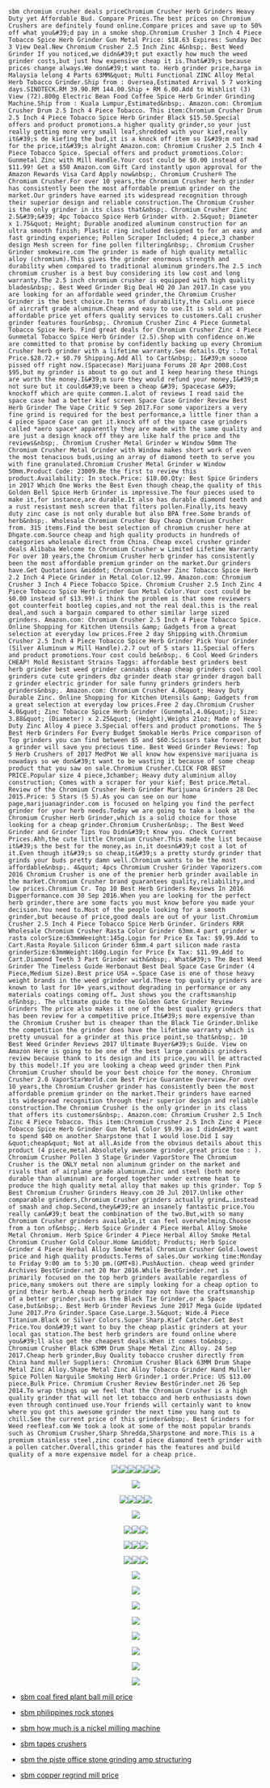 
```
sbm chromium crusher deals priceChromium Crusher Herb Grinders Heavy Duty yet Affordable Bud. Compare Prices.The best prices on Chromium Crushers are definitely found online.Compare prices and save up to 50% off what you&#39;d pay in a smoke shop.Chromium Crusher 3 Inch 4 Piece Tobacco Spice Herb Grinder Gun Metal Price: $18.63 Expires: Sunday Dec 3 View Deal.New Chromium Crusher 2.5 Inch Zinc 4&nbsp;. Best Weed Grinder If you noticed,we didn&#39;t put exactly how much the weed grinder costs,but just how expensive cheap it is.That&#39;s because prices change always.We don&#39;t want to. Herb grinder price,harga in Malaysia lelong 4 Parts 63MM&quot; Multi Functional ZINC Alloy Metal Herb Tobacco Grinder.Ship from : Oversea,Estimated Arrival 5 7 working days.SINOTECK.RM 39.90.RM 144.00.Ship + RM 6.00.Add to Wishlist (3) View (72).800g Electric Bean Food Coffee Spice Herb Grinder Grinding Machine.Ship from : Kuala Lumpur,Estimated&nbsp;. Amazon.com: Chromium Crusher Drum 2.5 Inch 4 Piece Tobacco. This item:Chromium Crusher Drum 2.5 Inch 4 Piece Tobacco Spice Herb Grinder Black $15.50.Special offers and product promotions.a higher quality grinder,so your just really getting more very small leaf,shredded with your kief,really it&#39;s de kiefing the bud,it is a knock off item so I&#39;m not mad for the price,it&#39;s alright Amazon.com: Chromium Crusher 2.5 Inch 4 Piece Tobacco Spice. Special offers and product promotions.Color: Gunmetal Zinc with Mill Handle.Your cost could be $0.00 instead of $11.99! Get a $50 Amazon.com Gift Card instantly upon approval for the Amazon Rewards Visa Card Apply now&nbsp;. Chromium Crusher® The Chromium Crusher.For over 10 years,the Chromium Crusher herb grinder has consistently been the most affordable premium grinder on the market.Our grinders have earned its widespread recognition through their superior design and reliable construction.The Chromium Crusher is the only grinder in its class that&nbsp;. Chromium Crusher Zinc 2.5&#39;&#39; 4pc Tobacco Spice Herb Grinder with. 2.5&quot; Diameter x 1.75&quot; Height; Durable anodized aluminum construction for an ultra smooth finish; Plastic ring included designed to for an easy and fast grinding experience; Pollen Scraper Included; 4 piece,3 chamber design Mesh screen for fine pollen filtering&nbsp;. Chromium Crusher Grinder smokewire.com The grinder is made of high quality metallic alloy (chromium).This gives the grinder enormous strength and durability when compared to traditional aluminum grinders.The 2.5 inch chromium crusher is a best buy considering its low cost and long warranty.The 2.5 inch chromium crusher is equipped with high quality blades&nbsp;. Best Weed Grinder Big Deal HQ 20 Jan 2017.In case you are looking for an affordable weed grinder,the Chromium Crusher Grinder is the best choice.In terms of durability,the Cali.one piece of aircraft grade aluminum.Cheap and easy to use.It is sold at an affordable price yet offers quality services to customers.Cali crusher grinder features four&nbsp;. Chromium Crusher Zinc 4 Piece Gunmetal Tobacco Spice Herb. Find great deals for Chromium Crusher Zinc 4 Piece Gunmetal Tobacco Spice Herb Grinder (2.5).Shop with confidence on.We are committed to that promise by confidently backing up every Chromium Crusher herb grinder with a lifetime warranty.See details.Qty :.Total Price.$28.72.+ $0.79 Shipping.Add All to Cart&nbsp;. I&#39;m soooo pissed off right now.(Spacecase) Marijuana Forums 28 Apr 2008.Cost $95,but my grinder is about to go out and I keep hearing these things are worth the money.I&#39;m sure they would refund your money,I&#39;m not sure but it could&#39;ve been a cheap &#39; Spacecase &#39; knockoff which are quite common.1.alot of reviews I read said the space case had a better kief screen Space Case Grinder Review Best Herb Grinder The Vape Critic 9 Sep 2017.For some vaporizers a very fine grind is required for the best performance,a little finer than a 4 piece Space Case can get it.knock off of the space case grinders called *aero space* apparently they are made with the same quality and are just a design knock off they are like half the price and the reviews&nbsp;. Chromium Crusher Metal Grinder w Window 50mm The Chromium Crusher Metal Grinder with Window makes short work of even the most tenacious buds,using an array of diamond teeth to serve you with fine granulated.Chromium Crusher Metal Grinder w Window 50mm.Product Code: 23009.Be the first to review this product.Availability: In stock.Price: $10.00.Qty: Best Spice Grinders in 2017 Which One Works the Best Even though cheap,the quality of this Golden Bell Spice Herb Grinder is impressive.The four pieces used to make it,for instance,are durable.It also has durable diamond teeth and a rust resistant mesh screen that filters pollen.Finally,its heavy duty zinc case is not only durable but also BPA free.Some brands of herb&nbsp;. Wholesale Chromium Crusher Buy Cheap Chromium Crusher from. 315 items.Find the best selection of chromium crusher here at Dhgate.com.Source cheap and high quality products in hundreds of categories wholesale direct from China. Cheap excel crusher grinder deals Alibaba Welcome to Chromium Crusher w Limited Lifetime Warranty For over 10 years,the Chromium Crusher herb grinder has consistently been the most affordable premium grinder on the market.Our grinders have.Get Quotations &middot; Chromium Crusher Zinc Tobacco Spice Herb 2.2 Inch 4 Piece Grinder in Metal Color.12.99. Amazon.com: Chromium Crusher 3 Inch 4 Piece Tobacco Spice. Chromium Crusher 2.5 Inch Zinc 4 Piece Tobacco Spice Herb Grinder Gun Metal Color.Your cost could be $0.00 instead of $13.99!.i think the problem is that some reviewers got counterfeit bootleg copies,and not the real deal.this is the real deal,and such a bargain compared to other similar large sized grinders. Amazon.com: Chromium Crusher 2.5 Inch 4 Piece Tobacco Spice. Online Shopping for Kitchen Utensils &amp; Gadgets from a great selection at everyday low prices.Free 2 day Shipping with.Chromium Crusher 2.5 Inch 4 Piece Tobacco Spice Herb Grinder Pick Your Grinder (Silver Aluminum w Mill Handle).2.7 out of 5 stars 11.Special offers and product promotions.Your cost could be&nbsp;. 6 Cool Weed Grinders CHEAP! Mold Resistant Strains Taggs: affordable best grinders best herb grinder best weed grinder cannabis cheap cheap grinders cool cool grinders cute cute grinders dbz grinder death star grinder dragon ball z grinder electric grinder for sale funny grinders grinders herb grinders&nbsp;. Amazon.com: Chromium Crusher 4.0&quot; Heavy Duty Durable Zinc. Online Shopping for Kitchen Utensils &amp; Gadgets from a great selection at everyday low prices.Free 2 day.Chromium Crusher 4.0&quot; Zinc Tobacco Spice Herb Grinder (Gunmetal,4.0&quot;); Size: 3.88&quot; (Diameter) x 2.25&quot; (Height),Weighs 21oz; Made of Heavy Duty Zinc Alloy 4 piece 3.Special offers and product promotions. The 5 Best Herb Grinders For Every Budget Smokable Herbs Price comparison of Top grinders you can find between $5 and $60.Scissors take forever,but a grinder will save you precious time. Best Weed Grinder Reviews: Top 5 Herb Crushers of 2017 MedPot We all know how expensive marijuana is nowadays so we don&#39;t want to be wasting it because of some cheap product that you saw on sale.Chromium Crusher.CLICK FOR BEST PRICE.Popular size 4 piece,3chamber; Heavy duty aluminium alloy construction; Comes with a scraper for your kief; Best price.Metal. Review of the Chromium Crusher Herb Grinder Marijuana Grinders 28 Dec 2015.Price: 5 Stars (5 5).As you can see on our home page,marijuanagrinder.com is focused on helping you find the perfect grinder for your herb needs.Today we are going to take a look at the Chromium Crusher Herb Grinder,which is a solid choice for those looking for a cheap grinder.Chromium Crusher&nbsp;. The Best Weed Grinder and Grinder Tips You Didn&#39;t Know you. Check Current Prices.Ahh,the cute little Chromium Crusher.This made the list because it&#39;s the best for the money,as in,it doesn&#39;t cost a lot of it.Even though it&#39;s so cheap,it&#39;s a pretty sturdy grinder that grinds your buds pretty damn well.Chromium wants to be the most affordable&nbsp;. 4&quot; 4pcs Chromium Crusher Grinder Vaporizers.com 2016 Chromium Crusher is one of the premier herb grinder available in the market.Chromium Crusher brand guarantees quality,reliability,and low prices.Chromium Cr. Top 10 Best Herb Grinders Reviews In 2016 Digperformance.com 30 Sep 2016.When you are looking for the perfect herb grinder,there are some facts you must know before you made your decision.You need to.Most of the people looking for a smooth grinder,but because of price,good deals are out of your list.Chromium Crusher 2.5 Inch 4 Piece Tobacco Spice Herb Grinder. Grinders RRR Wholesale Chromium Crusher Rasta Color Grinder 63mm.4 part grinder w rasta colorSize:63mmWeeight:145g.Login for Price Ex Tax: $9.99.Add to Cart.Rasta Royale Silicon Grinder 63mm.4 part silicon made rasta grinderSize:63mmWeight:160g.Login for Price Ex Tax: $11.99.Add to Cart.Diamond Teeth 3 Part Grinder with&nbsp;. What&#39;s The Best Weed Grinder The Timeless Guide Herbonaut Best Deal Space Case Grinder (4 Piece,Medium Size).Best price USA ».Space Case is one of those heavy weight brands in the weed grinder world.These top quality grinders are known to last for 10+ years,without degrading in performance or any materials coatings coming off… Just shows you the craftsmanship of&nbsp;. The ultimate guide to the Golden Gate Grinder Review Grinders The price also makes it one of the best quality grinders that has been review for a competitive price.It&#39;s more expensive than the Chromium Crusher but is cheaper than the Black Tie Grinder.Unlike the competition the grinder does have the lifetime warranty which is pretty unusual for a grinder at this price point,so that&nbsp;. 10 Best Weed Grinder Reviews 2017 Ultimate Buyer&#39;s Guide. View on Amazon Here is going to be one of the best large cannabis grinders review because thank to its design and its price,you will be attracted by this model!.If you are looking a cheap weed grinder then Pink Chromium Crusher should be your best choice for the money. Chromium Crusher 2.0 VaporStarWorld.com Best Price Guarantee Overview.For over 10 years,the Chromium Crusher grinder has consistently been the most affordable premium grinder on the market.Their grinders have earned its widespread recognition through their superior design and reliable construction.The Chromium Crusher is the only grinder in its class that offers its customers&nbsp;. Amazon.com: Chromium Crusher 2.5 Inch Zinc 4 Piece Tobacco. This item:Chromium Crusher 2.5 Inch Zinc 4 Piece Tobacco Spice Herb Grinder Gun Metal Color $9.99.as I didn&#39;t want to spend $40 on another Sharpstone that I would lose.Did I say &quot;cheap&quot; Not at all.Aside from the obvious details about this product (4 piece,metal.Absolutely awesome grinder,great price too : ). Chromium Crusher Pollen 3 Stage Grinder VaporStore The Chromium Crusher is the ONLY metal non aluminum grinder on the market and rivals that of airplane grade aluminum.Zinc and steel (both more durable than aluminum) are forged together under extreme heat to produce the high quality metal alloy that makes up this grinder. Top 5 Best Chromium Crusher Grinders Heavy.com 20 Jul 2017.Unlike other comparable grinders,Chromium Crusher grinders actually grind….instead of smash and chop.Second,they&#39;re an insanely fantastic price.You really can&#39;t beat the combination of the two.But,with so many Chromium Crusher grinders available,it can feel overwhelming.Choose from a ton of&nbsp;. Herb Spice Grinder 4 Piece Herbal Alloy Smoke Metal Chromium. Herb Spice Grinder 4 Piece Herbal Alloy Smoke Metal Chromium Crusher Gold Colour.Home &middot; Products; Herb Spice Grinder 4 Piece Herbal Alloy Smoke Metal Chromium Crusher Gold.lowest price and high quality products.Terms of sales.Our working time:Monday to Friday 9:00 am to 5:30 pm.(GMT+8).PushAuction. cheap weed grinder Archives BestGrinder.net 20 Mar 2016.While BestGrinder.net is primarily focused on the top herb grinders available regardless of price,many smokers out there are simply looking for a cheap option to grind their herb.A cheap herb grinder may not have the craftsmanship of a better grinder,such as the Black Tie Grinder,or a Space Case,but&nbsp;. Best Herb Grinder Reviews June 2017 Mega Guide Updated June 2017.Pro Grinder.Space Case.Large.3.5&quot; Wide.4 Piece Titanium.Black or Silver Colors.Super Sharp.Kief Catcher.Get Best Price.You don&#39;t want to buy the cheap plastic grinders at your local gas station.The best herb grinders are found online where you&#39;ll also get the cheapest deals.When it comes to&nbsp;. Chromium Crusher Black 63MM Drum Shape Metal Zinc Alloy. 24 Sep 2017.Cheap herb grinder,Buy Quality tobacco crusher directly from China hand muller Suppliers: Chromium Crusher Black 63MM Drum Shape Metal Zinc Alloy.Shape Metal Zinc Alloy Tobacco Grinder Hand Muller Spice Pollen Narguile Smoking Herb Grinder.1 order.Price: US $13.00 piece.Bulk Price. Chromium Crusher Review BestGrinder.net 26 Sep 2014.To wrap things up we feel that the Chromium Crusher is a high quality grinder that will not let tobacco and herb enthusiasts down even through continued use.Your friends will certainly want to know where you got this awesome grinder the next time you hang out to chill.See the current price of this grinder&nbsp;. Best Grinders for Weed reefleaf.com We took a look at some of the most popular brands such as Chromium Crusher,Sharp Shredda,Sharpstone and more.This is a premium stainless steel,zinc coated 4 piece diamond teeth grinder with a pollen catcher.Overall,this grinder has the features and build quality of a more expensive model for a cheap price. 
```

<div align="center">
  
<a rel="nofollow" href="https://m.shibang-china.com?f=github&k=sbm+chromium+crusher+deals+price"><img src="https://static.shibang-china.com/en/l.png"></a><img src="https://static.shibang-china.com/en/hw.png"><a rel="nofollow" href="https://m.shibang-china.com/product/?f=github&k=sbm+chromium+crusher+deals+price"><img src="https://static.shibang-china.com/en/p.png"></a><a rel="nofollow" href="https://m.shibang-china.com/cases/?f=github&k=sbm+chromium+crusher+deals+price"><img src="https://static.shibang-china.com/en/c.png"></a><a rel="nofollow" href="https://m.shibang-china.com/news/?f=github&k=sbm+chromium+crusher+deals+price"><img src="https://static.shibang-china.com/en/n.png"></a><a rel="nofollow" href="https://m.shibang-china.com?f=github&k=sbm+chromium+crusher+deals+price"><img src="https://static.shibang-china.com/en/m.png"></a>

<a rel="nofollow" href="https://m.shibang-china.com/product/?f=github&k=sbm+chromium+crusher+deals+price"><img src="https://static.shibang-china.com/en/b.jpg"></a>
  
<a rel="nofollow" href="https://m.shibang-china.com/solution-aggregate.html?f=github&k=sbm+chromium+crusher+deals+price"><img src="https://static.shibang-china.com/en/a.jpg"></a><a rel="nofollow" href="https://m.shibang-china.com/solution-mine.html?f=github&k=sbm+chromium+crusher+deals+price"><img src="https://static.shibang-china.com/en/m.jpg"></a><a rel="nofollow" href="https://m.shibang-china.com/solution-mill.html?f=github&k=sbm+chromium+crusher+deals+price"><img src="https://static.shibang-china.com/en/g.jpg"></a><a rel="nofollow" href="https://m.shibang-china.com/solution-epc.html?f=github&k=sbm+chromium+crusher+deals+price"><img src="https://static.shibang-china.com/en/e.jpg"></a>

<a rel="nofollow" href="https://m.shibang-china.com/product/?f=github&k=sbm+chromium+crusher+deals+price"><img src="https://static.shibang-china.com/en/a-p.png"></a>

<a rel="nofollow" href="https://m.shibang-china.com/product/crusher/c6x.html?f=github&k=sbm+chromium+crusher+deals+price"><img src="https://static.shibang-china.com/en/j.jpg"></a><a rel="nofollow" href="https://m.shibang-china.com/product/crusher/ci5x.html?f=github&k=sbm+chromium+crusher+deals+price"><img src="https://static.shibang-china.com/en/i.jpg"></a><a rel="nofollow" href="https://m.shibang-china.com/product/crusher/hst.html?f=github&k=sbm+chromium+crusher+deals+price"><img src="https://static.shibang-china.com/en/c.jpg"></a>

<a rel="nofollow" href="https://m.shibang-china.com/product/mill/mtw.html?f=github&k=sbm+chromium+crusher+deals+price"><img src="https://static.shibang-china.com/en/mtw.jpg"></a><a rel="nofollow" href="https://m.shibang-china.com/product/mill/scm.html?f=github&k=sbm+chromium+crusher+deals+price"><img src="https://static.shibang-china.com/en/scm.jpg"></a><a rel="nofollow" href="https://m.shibang-china.com/product/mill/lm.html?f=github&k=sbm+chromium+crusher+deals+price"><img src="https://static.shibang-china.com/en/lm.jpg"></a>

<a rel="nofollow" href="https://m.shibang-china.com/product/sand/vsi6x.html?f=github&k=sbm+chromium+crusher+deals+price"><img src="https://static.shibang-china.com/en/6x.jpg"></a><a rel="nofollow" href="https://m.shibang-china.com/product/sand/vu.html?f=github&k=sbm+chromium+crusher+deals+price"><img src="https://static.shibang-china.com/en/vu.jpg"></a><a rel="nofollow" href="https://m.shibang-china.com/product/mobile/klun.html?f=github&k=sbm+chromium+crusher+deals+price"><img src="https://static.shibang-china.com/en/k.jpg"></a>

<a rel="nofollow" href="https://m.shibang-china.com/cases/?f=github&k=sbm+chromium+crusher+deals+price"><img src="https://static.shibang-china.com/en/case.png"></a>

<a rel="nofollow" href="https://m.shibang-china.com/cases/aggregate/202.html?f=github&k=sbm+chromium+crusher+deals+price"><img src="https://static.shibang-china.com/en/c-1.jpg"></a>

<a rel="nofollow" href="https://m.shibang-china.com/cases/aggregate/203.html?f=github&k=sbm+chromium+crusher+deals+price"><img src="https://static.shibang-china.com/en/c-2.jpg"></a>

<a rel="nofollow" href="https://m.shibang-china.com/cases/mill/123.html?f=github&k=sbm+chromium+crusher+deals+price"><img src="https://static.shibang-china.com/en/c-3.jpg"></a>

<a rel="nofollow" href="https://m.shibang-china.com/contact_us.html?f=github&k=sbm+chromium+crusher+deals+price"><img src="https://static.shibang-china.com/en/contact.png"></a>

<a rel="nofollow" href="https://swt.shibang-china.com/?f=github&k=sbm+chromium+crusher+deals+price"><img src="https://static.shibang-china.com/en/chat.png"></a>

<a rel="nofollow" href="https://whatsapp.shibangsoft.com/WhatsApp.php?f=github&k=sbm+chromium+crusher+deals+price"><img src="https://static.shibang-china.com/en/whatsapp.png"></a>

<a rel="nofollow" href="https://m.shibang-china.com/?f=github&k=sbm+chromium+crusher+deals+price"><img src="https://static.shibang-china.com/en/website.png"></a>

</div>


* [sbm coal fired plant ball mill price](sbm%20coal%20fired%20plant%20ball%20mill%20price.md)

* [sbm philippines rock stones](sbm%20philippines%20rock%20stones.md)

* [sbm how much is a nickel milling machine](sbm%20how%20much%20is%20a%20nickel%20milling%20machine.md)

* [sbm tapes crushers](sbm%20tapes%20crushers.md)

* [sbm the piste office stone grinding amp structuring](sbm%20the%20piste%20office%20stone%20grinding%20amp%20structuring.md)

* [sbm copper regrind mill price](sbm%20copper%20regrind%20mill%20price.md)